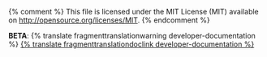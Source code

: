 {% comment %}
This file is licensed under the MIT License (MIT) available on
http://opensource.org/licenses/MIT.
{% endcomment %}

<!--Temporary disclaimer BEGIN-->
<p class="devdoc_translation_warning">
    <b>BETA</b>: {% translate fragmenttranslationwarning developer-documentation %}
    <a href="https://github.com/bitcoin-dot-org/bitcoin.org/docs/assisting-with-translation#translate">{% translate fragmenttranslationdoclink developer-documentation %}</a>
</p>
<!--Temporary disclaimer END-->
